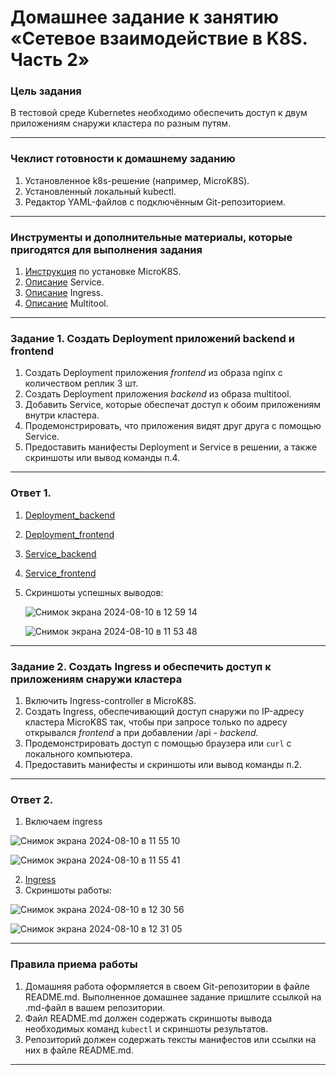 # Домашнее задание к занятию «Сетевое взаимодействие в K8S. Часть 2»

### Цель задания

В тестовой среде Kubernetes необходимо обеспечить доступ к двум приложениям снаружи кластера по разным путям.

------

### Чеклист готовности к домашнему заданию

1. Установленное k8s-решение (например, MicroK8S).
2. Установленный локальный kubectl.
3. Редактор YAML-файлов с подключённым Git-репозиторием.

------

### Инструменты и дополнительные материалы, которые пригодятся для выполнения задания

1. [Инструкция](https://microk8s.io/docs/getting-started) по установке MicroK8S.
2. [Описание](https://kubernetes.io/docs/concepts/services-networking/service/) Service.
3. [Описание](https://kubernetes.io/docs/concepts/services-networking/ingress/) Ingress.
4. [Описание](https://github.com/wbitt/Network-MultiTool) Multitool.

------

### Задание 1. Создать Deployment приложений backend и frontend

1. Создать Deployment приложения _frontend_ из образа nginx с количеством реплик 3 шт.
2. Создать Deployment приложения _backend_ из образа multitool. 
3. Добавить Service, которые обеспечат доступ к обоим приложениям внутри кластера. 
4. Продемонстрировать, что приложения видят друг друга с помощью Service.
5. Предоставить манифесты Deployment и Service в решении, а также скриншоты или вывод команды п.4.

------

### Ответ 1. 

1. [Deployment_backend](https://github.com/alexandreevich/kuber-homeworks/blob/main/1.5/backend.yml)
2. [Deployment_frontend](https://github.com/alexandreevich/kuber-homeworks/blob/main/1.5/frontend.yml)
3. [Service_backend](https://github.com/alexandreevich/kuber-homeworks/blob/main/1.5/service_backend.yaml)
4. [Service_frontend](https://github.com/alexandreevich/kuber-homeworks/blob/main/1.5/service_frontend.yaml)
5. Скриншоты успешных выводов:

   ![Снимок экрана 2024-08-10 в 12 59 14](https://github.com/user-attachments/assets/f8c7f340-f32a-442e-9195-77645bf34909)


 
   ![Снимок экрана 2024-08-10 в 11 53 48](https://github.com/user-attachments/assets/c2fee61c-f536-4a81-b314-4f41c258ce5b)



------

### Задание 2. Создать Ingress и обеспечить доступ к приложениям снаружи кластера

1. Включить Ingress-controller в MicroK8S.
2. Создать Ingress, обеспечивающий доступ снаружи по IP-адресу кластера MicroK8S так, чтобы при запросе только по адресу открывался _frontend_ а при добавлении /api - _backend_.
3. Продемонстрировать доступ с помощью браузера или `curl` с локального компьютера.
4. Предоставить манифесты и скриншоты или вывод команды п.2.

------


### Ответ 2.

1. Включаем ingress

![Снимок экрана 2024-08-10 в 11 55 10](https://github.com/user-attachments/assets/b2b6260d-079f-4421-a76f-92c615252703)

![Снимок экрана 2024-08-10 в 11 55 41](https://github.com/user-attachments/assets/757143e7-a6e5-425d-84d4-ca6f3392ff33)

2. [Ingress](https://github.com/alexandreevich/kuber-homeworks/blob/main/1.5/ingress.yml)
3. Скриншоты работы:

  ![Снимок экрана 2024-08-10 в 12 30 56](https://github.com/user-attachments/assets/73bf7ff8-0803-4c13-accd-fc2f7c5b0bfa)

  ![Снимок экрана 2024-08-10 в 12 31 05](https://github.com/user-attachments/assets/e1f9e1fb-0b02-4ce6-930a-e86d3f3e6f94)



------

### Правила приема работы

1. Домашняя работа оформляется в своем Git-репозитории в файле README.md. Выполненное домашнее задание пришлите ссылкой на .md-файл в вашем репозитории.
2. Файл README.md должен содержать скриншоты вывода необходимых команд `kubectl` и скриншоты результатов.
3. Репозиторий должен содержать тексты манифестов или ссылки на них в файле README.md.

------
